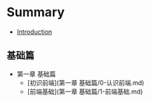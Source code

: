 # Summary

* [Introduction](README.md)

## 基础篇
* 第一章 基础篇
    * [初识前端](第一章 基础篇/0-认识前端.md)
    * [前端基础](第一章 基础篇/1-前端基础.md)

